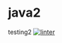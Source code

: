 # java2
testing2
[![linter](https://github.com/Hayden-Langill/java2/workflows/linter/badge.svg)](https://github.com/marketplace/actions/super-linter)
